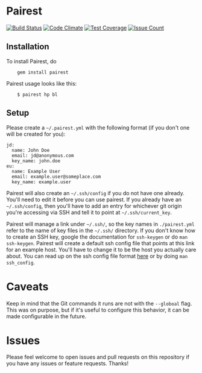 # Pairest

[![Build Status](https://travis-ci.org/glaukommatos/pairest.svg?branch=master)](https://travis-ci.org/glaukommatos/pairest)
[![Code Climate](https://codeclimate.com/github/glaukommatos/pairest/badges/gpa.svg)](https://codeclimate.com/github/glaukommatos/pairest)
[![Test Coverage](https://codeclimate.com/github/glaukommatos/pairest/badges/coverage.svg)](https://codeclimate.com/github/glaukommatos/pairest/coverage)
[![Issue Count](https://codeclimate.com/github/glaukommatos/pairest/badges/issue_count.svg)](https://codeclimate.com/github/glaukommatos/pairest)

## Installation
To install Pairest, do
```
    gem install pairest
```

Pairest usage looks like this:
```
    $ pairest hp bl
```

## Setup
Please create a ```~/.pairest.yml``` with the following format (if you don't one will be created for you):
```
jd:
  name: John Doe
  email: jd@anonymous.com
  key_name: john.doe
eu:
  name: Example User
  email: example.user@someplace.com
  key_name: example.user

```

Pairest will also create an ```~/.ssh/config``` if you do not have one already. You'll need to edit it before you can use pairest. If you already have an ```~/.ssh/config```, then you'll have to add an entry for whichever git origin you're accessing via SSH and tell it to point at ```~/.ssh/current_key```.

Pairest will manage a link under ```~/.ssh/```, so the key names in ```./pairest.yml``` refer to the name of key files in the ```~/.ssh/``` directory. If you don't know how to create an SSH key, google the documentation for ```ssh-keygen``` or do ```man ssh-keygen```. Pairest will create a default ssh config file that points at this link for an example host. You'll have to change it to be the host you actually care about. You can read up on the ssh config file format [here](http://linux.die.net/man/5/ssh_config) or by doing ```man ssh_config```.

# Caveats
Keep in mind that the Git commands it runs are not with the ```--globoal``` flag. This was on purpose, but if it's useful to configure this behavior, it can be made configurable in the future.

# Issues
Please feel welcome to open issues and pull requests on this repository if you have any issues or feature requests. Thanks!
